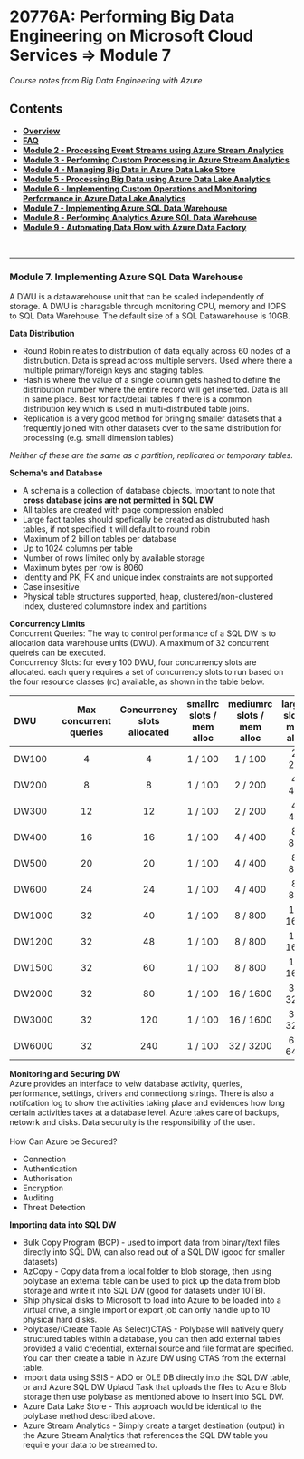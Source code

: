 <h1>20776A: Performing Big Data Engineering on Microsoft Cloud Services &rArr; Module 7</h1>
<i>Course notes from Big Data Engineering with Azure</i>

<h2>Contents</h2>

<ul>
<li><b><a href="https://github.com/njmarkham/azurebicoursenotes/">Overview</a></b></li>
<li><b><a href="https://github.com/njmarkham/azurebicoursenotes/blob/master/faq.md">FAQ</a></b></li>
<li><b><a href="https://github.com/njmarkham/azurebicoursenotes/blob/master/mod2.md">Module 2 - Processing Event Streams using Azure Stream Analytics</a></b></li>
<li><b><a href="https://github.com/njmarkham/azurebicoursenotes/blob/master/mod3.md">Module 3 - Performing Custom Processing in Azure Stream Analytics</a></b></li>
<li><b><a href="https://github.com/njmarkham/azurebicoursenotes/blob/master/mod4.md">Module 4 - Managing Big Data in Azure Data Lake Store</a></b></li>
<li><b><a href="https://github.com/njmarkham/azurebicoursenotes/blob/master/mod5.md">Module 5 - Processing Big Data using Azure Data Lake Analytics</a></b></li>
<li><b><a href="https://github.com/njmarkham/azurebicoursenotes/blob/master/mod6.md">Module 6 - Implementing Custom Operations and Monitoring Performance in Azure Data Lake Analytics</a></b></li>
<li><b><a href="https://github.com/njmarkham/azurebicoursenotes/blob/master/mod7.md">Module 7 - Implementing Azure SQL Data Warehouse</a></b></li>
<li><b><a href="https://github.com/njmarkham/azurebicoursenotes/blob/master/mod8.md">Module 8 - Performing Analytics Azure SQL Data Warehouse</a></b></li>
<li><b><a href="https://github.com/njmarkham/azurebicoursenotes/blob/master/mod9.md">Module 9 - Automating Data Flow with Azure Data Factory</a></b></li>
</ul>

<br/>

<hr/>

<h3><strong>Module 7. Implementing Azure SQL Data Warehouse</strong></h3>

A DWU is a datawarehouse unit that can be scaled independently of storage. A DWU is charagable through monitoring CPU, memory and IOPS to SQL Data Warehouse.
The default size of a SQL Datawarehouse is 10GB.

<p>
<b>Data Distribution</b>
<ul>
<li>Round Robin relates to distribution of data equally across 60 nodes of a distrubution. Data is spread across multiple servers. Used where there a multiple primary/foreign keys and staging tables. </li>
<li>Hash is where the value of a single column gets hashed to define the distribution number where the entire record will get inserted. Data is all in same place. Best for fact/detail tables if there is a common distribution key which is used in multi-distributed table joins.</li>
<li>Replication is a very good method for bringing smaller datasets that a frequently joined with other datasets over to the same distribution for processing (e.g. small dimension tables)</li>
</ul>
<i>Neither of these are the same as a partition, replicated or temporary tables.</i>
</p>

<p>
<b>Schema's and Database</b>
<ul>
<li>A schema is a collection of database objects. Important to note that <b>cross database joins are not permitted in SQL DW</b></li>
<li>All tables are created with page compression enabled</li>
<li>Large fact tables should spefically be created as distrubuted hash tables, if not specified it will default to round robin</li>
<li>Maximum of 2 billion tables per database</li>
<li>Up to 1024 columns per table</li>
<li>Number of rows limited only by available storage</li>
<li>Maximum bytes per row is 8060</li>
<li>Identity and PK, FK and unique index constraints are not supported</li>
<li>Case insesitive</li>
<li>Physical table structures supported, heap, clustered/non-clustered index, clustered columnstore index and partitions</li>
</ul>
</p>

<p>
<b>Concurrency Limits</b><br>
Concurrent Queries: The way to control performance of a SQL DW is to allocation data warehouse units (DWU). A maximum of 32 concurrent queireis can be executed.<br/>
Concurrency Slots: for every 100 DWU, four concurrency slots are allocated. each query requires a set of concurrency slots to run based on the four resource classes (rc) available, as shown in the table below.<br/>
<table>
<thead>
<tr>
<th style="text-align:left" align="left">DWU</th>
<th style="text-align:center">Max concurrent queries</th>
<th style="text-align:center">Concurrency slots allocated</th>
<th style="text-align:center">smallrc slots / mem alloc</th>
<th style="text-align:center">mediumrc slots / mem alloc</th>
<th style="text-align:center">largerc slots / mem alloc</th>
<th style="text-align:center">xlargerc slots / mem alloc</th>
</tr>
</thead>
<tbody>
<tr>
<td style="text-align:left" align="left">DW100</td>
<td style="text-align:center" align="center">4</td>
<td style="text-align:center" align="center">4</td>
<td style="text-align:center" align="center">1 / 100</td>
<td style="text-align:center" align="center">1 / 100</td>
<td style="text-align:center" align="center">2 / 200</td>
<td style="text-align:center" align="center">4 / 400</td>
</tr>
<tr>
<td style="text-align:left" align="left">DW200</td>
<td style="text-align:center" align="center">8</td>
<td style="text-align:center" align="center">8</td>
<td style="text-align:center" align="center">1 / 100</td>
<td style="text-align:center" align="center">2 / 200</td>
<td style="text-align:center" align="center">4 / 400</td>
<td style="text-align:center" align="center">8 / 800</td>
</tr>
<tr>
<td style="text-align:left" align="left">DW300</td>
<td style="text-align:center" align="center">12</td>
<td style="text-align:center" align="center">12</td>
<td style="text-align:center" align="center">1 / 100</td>
<td style="text-align:center" align="center">2 / 200</td>
<td style="text-align:center" align="center">4 / 400</td>
<td style="text-align:center" align="center">8 / 800</td>
</tr>
<tr>
<td style="text-align:left" align="left">DW400</td>
<td style="text-align:center" align="center">16</td>
<td style="text-align:center" align="center">16</td>
<td style="text-align:center" align="center">1 / 100</td>
<td style="text-align:center" align="center">4 / 400</td>
<td style="text-align:center" align="center">8 / 800</td>
<td style="text-align:center" align="center">16 / 1600</td>
</tr>
<tr>
<td style="text-align:left" align="left">DW500</td>
<td style="text-align:center" align="center">20</td>
<td style="text-align:center" align="center">20</td>
<td style="text-align:center" align="center">1 / 100</td>
<td style="text-align:center" align="center">4 / 400</td>
<td style="text-align:center" align="center">8 / 800</td>
<td style="text-align:center" align="center">16 / 1600</td>

</tr>
<tr>
<td style="text-align:left" align="left">DW600</td>
<td style="text-align:center" align="center">24</td>
<td style="text-align:center" align="center">24</td>
<td style="text-align:center" align="center">1 / 100</td>
<td style="text-align:center" align="center">4 / 400</td>
<td style="text-align:center" align="center">8 / 800</td>
<td style="text-align:center" align="center">16 / 1600</td>
</tr>
<tr>
<td style="text-align:left" align="left">DW1000</td>
<td style="text-align:center" align="center">32</td>
<td style="text-align:center" align="center">40</td>
<td style="text-align:center" align="center">1 / 100</td>
<td style="text-align:center" align="center">8 / 800</td>
<td style="text-align:center" align="center">16 / 1600</td>
<td style="text-align:center" align="center">32 / 3200</td>
</tr>
<tr>
<td style="text-align:left" align="left">DW1200</td>
<td style="text-align:center" align="center">32</td>
<td style="text-align:center" align="center">48</td>
<td style="text-align:center" align="center">1 / 100</td>
<td style="text-align:center" align="center">8 / 800</td>
<td style="text-align:center" align="center">16 / 1600</td>
<td style="text-align:center" align="center">32 / 3200</td>
</tr>
<tr>
<td style="text-align:left" align="left">DW1500</td>
<td style="text-align:center" align="center">32</td>
<td style="text-align:center" align="center">60</td>
<td style="text-align:center" align="center">1 / 100</td>
<td style="text-align:center" align="center">8 / 800</td>
<td style="text-align:center" align="center">16 / 1600</td>
<td style="text-align:center" align="center">32 / 3200</td>
</tr>
<tr>
<td style="text-align:left" align="left">DW2000</td>
<td style="text-align:center" align="center">32</td>
<td style="text-align:center" align="center">80</td>
<td style="text-align:center" align="center">1 / 100</td>
<td style="text-align:center" align="center">16 / 1600</td>
<td style="text-align:center" align="center">32 / 3200</td>
<td style="text-align:center" align="center">64 / 6400</td>
</tr>
<tr>
<td style="text-align:left" align="left">DW3000</td>
<td style="text-align:center" align="center">32</td>
<td style="text-align:center" align="center">120</td>
<td style="text-align:center" align="center">1 / 100</td>
<td style="text-align:center" align="center">16 / 1600</td>
<td style="text-align:center" align="center">32 / 3200</td>
<td style="text-align:center" align="center">64 / 6400</td>
</tr>
<tr>
<td style="text-align:left" align="left">DW6000</td>
<td style="text-align:center" align="center">32</td>
<td style="text-align:center" align="center">240</td>
<td style="text-align:center" align="center">1 / 100</td>
<td style="text-align:center" align="center">32 / 3200</td>
<td style="text-align:center" align="center">64 / 6400</td>
<td style="text-align:center" align="center">128 / 12800</td>
</tr>
</tbody>
</table>
</p>

<p>
<b>Monitoring and Securing DW</b><br/>
Azure provides an interface to veiw database activity, queries, performance, settings, drivers and connectiong strings. There is also a notifcation log to show the activities taking place and evidences how long certain activities takes at a database level. Azure takes care of backups, netowrk and disks. Data securuity is the responsibility of the user.
<br/><br/>How Can Azure be Secured?
<ul>
<li>Connection</b></li>
<li>Authentication</li>
<li>Authorisation</li>
<li>Encryption</li>
<li>Auditing</li>
<li>Threat Detection</li>
</ul>
</p>

<p>
<b>Importing data into SQL DW</b><br/>
<ul>
<li>Bulk Copy Program (BCP) - used to import data from binary/text files directly into SQL DW, can also read out of a SQL DW (good for smaller datasets)</b></li>
<li>AzCopy - Copy data from a local folder to blob storage, then using polybase an external table can be used to pick up the data from blob storage and write it into SQL DW (good for datasets under 10TB).</li>
<li>Ship physical disks to Microsoft to load into Azure to be loaded into a virtual drive, a single import or export job can only handle up to 10 physical hard disks.</li>
<li>Polybase/(Create Table As Select)CTAS - Polybase will natively query structured tables within a database, you can then add external tables provided a valid credential, external source and file format are specified. You can then create a table in Azure DW using CTAS from the external table.</li>
<li>Import data using SSIS - ADO or OLE DB directly into the SQL DW table, or and Azure SQL DW Uplaod Task that uploads the files to Azure Blob storage then use polybase as mentioned above to insert into SQL DW.</li>
<li>Azure Data Lake Store - This approach would be identical to the polybase method described above.</li>
<li>Azure Stream Analytics - Simply create a target destination (output) in the Azure Stream Analytics that references the SQL DW table you require your data to be streamed to.</li>
</ul>
</p>